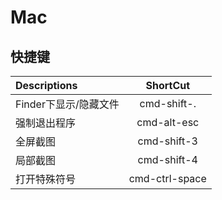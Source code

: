 # Mac

## 快捷键

Descriptions |   ShortCut
:----------- | :-------------:
Finder下显示/隐藏文件 | cmd-shift-.
强制退出程序 | cmd-alt-esc
全屏截图 | cmd-shift-3
局部截图 | cmd-shift-4
打开特殊符号 | cmd-ctrl-space
